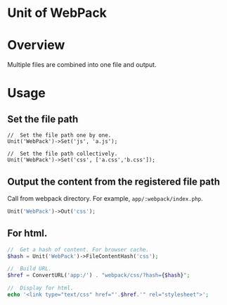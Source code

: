 Unit of WebPack
===

# Overview

 Multiple files are combined into one file and output.

# Usage

## Set the file path

```
//  Set the file path one by one.
Unit('WebPack')->Set('js', 'a.js');

//  Set the file path collectively.
Unit('WebPack')->Set('css', ['a.css','b.css']);
```

## Output the content from the registered file path

 Call from webpack directory. For example, `app/:webpack/index.php`.

```php
Unit('WebPack')->Out('css');
```

## For html.

```php
//  Get a hash of content. For browser cache.
$hash = Unit('WebPack')->FileContentHash('css');

//  Build URL.
$href = ConvertURL('app:/') . "webpack/css/?hash={$hash}";

//  Display for html.
echo '<link type="text/css" href="'.$href.'" rel="stylesheet">';
```
